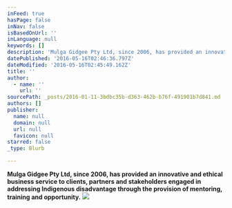 ```yaml
---
inFeed: true
hasPage: false
inNav: false
isBasedOnUrl: ''
inLanguage: null
keywords: []
description: 'Mulga Gidgee Pty Ltd, since 2006, has provided an innovative and ethical business service to clients, partners and stakeholders engaged in addressing Indigenous disadvantage through the provision of mentoring, training and opportunity.'
datePublished: '2016-05-16T02:46:36.797Z'
dateModified: '2016-05-16T02:45:49.162Z'
title: ''
author:
  - name: ''
    url: ''
sourcePath: _posts/2016-01-11-3bdbc35b-d363-462b-b76f-491901b7d841.md
authors: []
publisher:
  name: null
  domain: null
  url: null
  favicon: null
starred: false
_type: Blurb

---
```

**Mulga Gidgee Pty Ltd, since 2006, has provided an innovative and ethical business service to clients, partners and stakeholders engaged in addressing Indigenous disadvantage through the provision of mentoring, training and opportunity.**
![](https://s3-us-west-2.amazonaws.com/the-grid-img/p/4db180000793e2f99983b588ddf5406ba661c484.jpg)